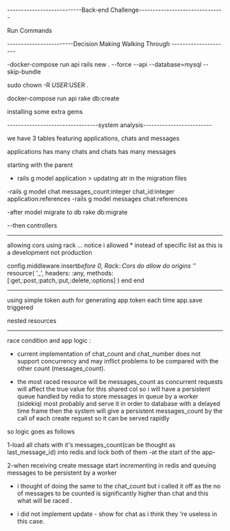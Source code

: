 ---------------------------Back-end Challenge-------------------------------

Run Commands

------------------------Decision Making Walking Through ---------------------

-docker-compose run api rails new . --force --api --database=mysql --skip-bundle

sudo chown -R $USER:$USER .

docker-compose run api rake db:create

installing some extra gems

---------------------------------system analysis-------------------------

we have 3 tables featuring applications, chats and messages

applications has many chats and chats has many messages

starting with the parent

- rails g model application > updating atr in the migration files

-rails g model chat messages_count:integer chat_id:integer application:references
-rails g model messages chat:references

-after model migrate to db rake db:migrate

--then controllers

---

allowing cors using rack ... notice i allowed \* instead of specific list as this is a development not production

config.middleware.insert*before 0, Rack::Cors do
allow do
origins '*'
resource(
'\_',
headers: :any,
methods: [:get,:post,:patch,:put,:delete,:options]
)
end
end

---

using simple token auth for generating app token each time app.save triggered

nested resources

---

race condition and app logic :

- current implementation of chat_count and chat_number does not support concurrency and may inflict problems to be compared with the other count (messages_count).

- the most raced resource will be messages_count as concurrent requests will affect the true value for this shared col so i will have a persistent queue handled by redis to store messages in queue by a worker (sidekiq) most probably and serve it in order to database with a delayed time frame then the system will give a persistent messages_count by the call of each create request so it can be served rapidly

so logic goes as follows

1-load all chats with it's messages_count(can be thought as last_message_id) into redis and lock both of them -at the start of the app-

2-when receiving create message start incrementing in redis and queuing messages to be persistent by a worker

- i thought of doing the same to the chat_count but i called it off as the no of messages to be counted is significantly higher than chat and this what will be raced .

- i did not implement update - show for chat as i think they 're useless in this case.
